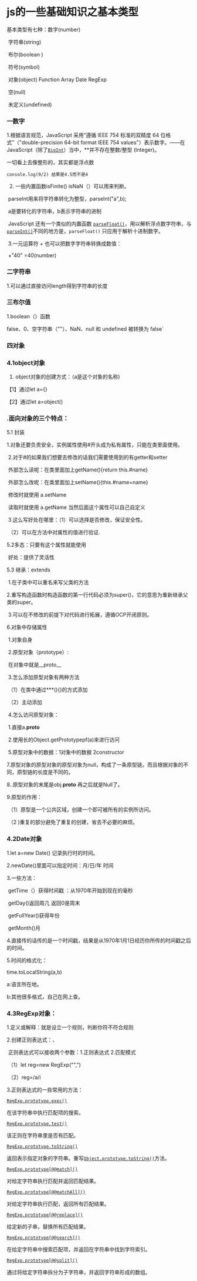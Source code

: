 # js的一些基础知识之基本类型

 基本类型有七种：数字(number)

​					字符串(string)

​					布尔(boolean )

​					符号(symbol)

​					对象(object)	 Function Array Date RegExp

​					空(null)

​					未定义(undefined)

### 一数字

1.根据语言规范，JavaScript 采用“遵循 IEEE 754 标准的双精度 64 位格式”（"double-precision 64-bit format IEEE 754 values"）表示数字。——在 JavaScript（除了[`BigInt`](https://developer.mozilla.org/zh-CN/docs/Web/JavaScript/Reference/Global_Objects/BigInt)）当中，**并不存在整数/整型 (Integer)。

一切看上去像整形的，其实都是浮点数

`console.log(9/2) 结果是4.5而不是4`

2. 一些内置函数isFinite()  isNaN（）可以用来判断。

​	parseInt用来将字符串转化为整型，parseInt("a",b);

​    a是要转化的字符串，b表示字符串的进制

​     JavaScript 还有一个类似的内置函数 [`parseFloat()`](https://developer.mozilla.org/zh-CN/docs/Web/JavaScript/Reference/Global_Objects/parseFloat)，用以解析浮点数字符串，与[`parseInt()`](https://developer.mozilla.org/zh-CN/docs/Web/JavaScript/Reference/Global_Objects/parseInt)不同的地方是，`parseFloat()` 只应用于解析十进制数字。

​	3.一元运算符 + 也可以把数字字符串转换成数值：

​		+"40"  =40(number)



### 二字符串

1.可以通过直接访问length得到字符串的长度



### 三布尔值

1.boolean（）函数

false、0、空字符串（""）、NaN、null 和 undefined 被转换为 false`



### 四对象

### 4.1object对象

1. object对象的创建方式：（a是这个对象的名称)

【1】通过let a={}          

【2】通过let a=object()



### .面向对象的三个特点：

 5.1 封装

​        1.对象还要负责安全，实例属性使用#开头成为私有属性，只能在类里面使用。

​		2.对于#的如果我们想要去修改的话我们需要使用到的有getter和setter

​			外部怎么读呢：在类里面加上getName(){return this.#name}

​			外部怎么改呢：在类里面加上setName(){this.#name=name}

​		修改时就使用  a.setName 

​		读取时就使用 a.getName  当然后面这个属性可以自己自定义     

​         3.这么写好处在哪里：（1）可以选择是否修改，保证安全性。

​											（2）可以在方法中对属性的值进行验证.

  5.2多态：只要有这个属性就能使用

​             好处：提供了灵活性

  5.3 继承：extends

​        1.在子类中可以重名来写父类的方法

​       2.重写构造函数时构造函数的第一行代码必须为super()，它的意思为重新继承父类的super。

​		3.可以在不修改的前提下对代码进行拓展，遵循OCP开闭原则。

  6.对象中存储属性

​    1.对象自身

​    2.原型对象（prototype）:

​           在对象中就是__proto__

​     3.怎么添加原型对象有两种方法

​          （1）在类中通过***(){}的方式添加

​          （2）主动添加

​     4.怎么访问原型对象：

​         1.直接a.__proto__

​         2.使用长的Object.getPrototypepf(a)来进行访问    

​         5.原型对象中的数据：1对象中的数据 2constructor

  7.原型对象的原型对象的原型对象为null，构成了一条原型链。而且根据对象的不同，原型链的长度是不同的。

8..原型对象的末尾是obj.__proto__ 再之后就是Null了。

9.原型的作用：

​	（1）原型是一个公共区域，创建一个即可被所有的实例所访问。

​    （2 )重复的部分避免了重复的创建，省去不必要的麻烦。

### 4.2Date对象

1.let a=new Date()  记录执行时的时间。

2.newDate()里面可以指定时间：月/日/年 时间

3.一些方法：

​	getTime（）获得时间戳 ：从1970年开始到现在的毫秒

​	getDay()返回周几 返回0是周末

​	getFullYear()获得年份

​	getMonth()月

4.直接传的话传的是一个时间戳，结果是从1970年1月1日经历你所传的时间戳之后的时间。

5.时间的格式化：

time.toLocalString(a,b)

a:语言所在地。

b:其他很多格式，自己在网上查。



### 4.3RegExp对象：

1.定义或解释：就是设立一个规则，判断你符不符合规则

2.创建正则表达式：、

​		正则表达式可以接收两个参数：1.正则表达式 2.匹配模式

​		（1）let reg=new RegExp("",")

​			（2）reg=/a/i 

3.正则表达式的一些常用的方法：

[`RegExp.prototype.exec()`](https://developer.mozilla.org/zh-CN/docs/Web/JavaScript/Reference/Global_Objects/RegExp/exec)

在该字符串中执行匹配项的搜索。	

[`RegExp.prototype.test()`](https://developer.mozilla.org/zh-CN/docs/Web/JavaScript/Reference/Global_Objects/RegExp/test)

该正则在字符串里是否有匹配。

[`RegExp.prototype.toString()`](https://developer.mozilla.org/zh-CN/docs/Web/JavaScript/Reference/Global_Objects/RegExp/toString)

返回表示指定对象的字符串。重写[`Object.prototype.toString()`](https://developer.mozilla.org/zh-CN/docs/Web/JavaScript/Reference/Global_Objects/Object/toString)方法。

[`RegExp.prototype[@@match]()`](https://developer.mozilla.org/zh-CN/docs/Web/JavaScript/Reference/Global_Objects/RegExp/@@match)

对给定字符串执行匹配并返回匹配结果。

[`RegExp.prototype[@@matchAll]()`](https://developer.mozilla.org/zh-CN/docs/Web/JavaScript/Reference/Global_Objects/RegExp/@@matchAll)

对给定字符串执行匹配，返回所有匹配结果。

[`RegExp.prototype[@@replace]()`](https://developer.mozilla.org/zh-CN/docs/Web/JavaScript/Reference/Global_Objects/RegExp/@@replace)

给定新的子串，替换所有匹配结果。

[`RegExp.prototype[@@search]()`](https://developer.mozilla.org/zh-CN/docs/Web/JavaScript/Reference/Global_Objects/RegExp/@@search)

在给定字符串中搜索匹配项，并返回在字符串中找到字符索引。

[`RegExp.prototype[@@split]()`](https://developer.mozilla.org/zh-CN/docs/Web/JavaScript/Reference/Global_Objects/RegExp/@@split)

通过将给定字符串拆分为子字符串，并返回字符串形成的数组。

